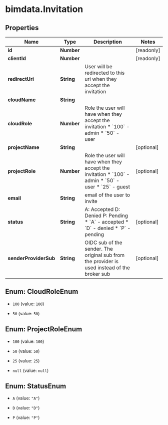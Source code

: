 # bimdata.Invitation

## Properties

Name | Type | Description | Notes
------------ | ------------- | ------------- | -------------
**id** | **Number** |  | [readonly] 
**clientId** | **Number** |  | [readonly] 
**redirectUri** | **String** | User will be redirected to this uri when they accept the invitation | 
**cloudName** | **String** |  | 
**cloudRole** | **Number** | Role the user will have when they accept the invitation  * &#x60;100&#x60; - admin * &#x60;50&#x60; - user | 
**projectName** | **String** |  | [optional] 
**projectRole** | **Number** | Role the user will have when they accept the invitation  * &#x60;100&#x60; - admin * &#x60;50&#x60; - user * &#x60;25&#x60; - guest | [optional] 
**email** | **String** | email of the user to invite | 
**status** | **String** |          A: Accepted         D: Denied         P: Pending           * &#x60;A&#x60; - accepted * &#x60;D&#x60; - denied * &#x60;P&#x60; - pending | [optional] 
**senderProviderSub** | **String** | OIDC sub of the sender. The original sub from the provider is used instead of the broker sub | [optional] 



## Enum: CloudRoleEnum


* `100` (value: `100`)

* `50` (value: `50`)





## Enum: ProjectRoleEnum


* `100` (value: `100`)

* `50` (value: `50`)

* `25` (value: `25`)

* `null` (value: `null`)





## Enum: StatusEnum


* `A` (value: `"A"`)

* `D` (value: `"D"`)

* `P` (value: `"P"`)




